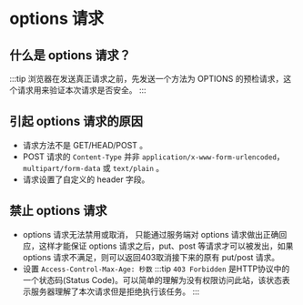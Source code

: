 # options 请求

## 什么是 options 请求？
:::tip
浏览器在发送真正请求之前，先发送一个方法为 OPTIONS 的预检请求，这个请求用来验证本次请求是否安全。
:::

## 引起 options 请求的原因
+ 请求方法不是 GET/HEAD/POST 。
+ POST 请求的 `Content-Type` 并非 `application/x-www-form-urlencoded`，`multipart/form-data` 或 `text/plain` 。
+ 请求设置了自定义的 header 字段。

## 禁止 options 请求
+ options 请求无法禁用或取消， 只能通过服务端对 options 请求做出正确回应，这样才能保证 options 请求之后，put、post 等请求才可以被发出，如果 options 请求不满足，则可以返回403取消接下来的原有 put/post 请求。
+ 设置 `Access-Control-Max-Age: 秒数`
:::tip
 `403 Forbidden` 是HTTP协议中的一个状态码(Status Code)。可以简单的理解为没有权限访问此站，该状态表示服务器理解了本次请求但是拒绝执行该任务。
:::
